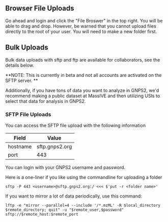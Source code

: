 
## Browser File Uploads

Go ahead and login and click the "File Broswer" in the top right. You will be able to drag and drop. However, be warned that you cannot upload files directly to the root of your user. You will need to make a new folder first. 

## Bulk Uploads

Bulk data uploads with sftp and ftp are available for collaborators, see the details below. 

**NOTE: This is currently in beta and not all accounts are activated on the SFTP server. **

Additionally, if you have tons of data you want to analyze in GNPS2, we'd recommend making a public dataset at MassIVE and then utilizing USIs to select that data for analysis in GNPS2. 

### SFTP File Uploads

You can access the SFTP file upload with the following information

| Field | Value | 
| ----- | ----- |
| hostname | sftp.gnps2.org |
| port | 443 |

You can login with your GNPS2 username and password. 

Here is a one-liner if you like using the commandline for uploading a folder

```
sftp -P 443 <username>@sftp.gnps2.org:/ <<< $'put -r <folder name>'
```

If you want to mirror a lot of data periodically, use this command:

```
lftp -e "mirror --parallel=4 --include '/*.mzML' -R $local_directory $remote_directory; quit" -u "$remote_user,$password" sftp://$remote_host:$remote_port
```

<!--
### FTP File Uploads

If you want to upload with FTP because SFTP is blocked or has issues at your institution or computer, you can use the following information

| Field | Value | 
| ----- | ----- |
| hostname | ftp.gnps2.org |
| port | 6541 |
-->

